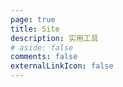 ```yaml
---
page: true
title: Site
description: 实用工具
# aside: false
comments: false
externalLinkIcon: false
---
```

<script setup>
import Tab from '../.vitepress/theme/components/tab.vue'
</script>
<Tab/>
